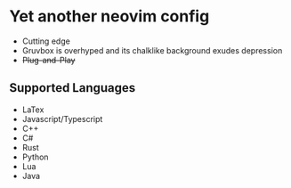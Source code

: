 # Yet another neovim config
- Cutting edge
- Gruvbox is overhyped and its chalklike background exudes depression
- ~~Plug-and-Play~~

## Supported Languages
- LaTex
- Javascript/Typescript
- C++
- C#
- Rust
- Python
- Lua
- Java

